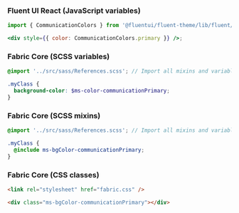 ### Fluent UI React (JavaScript variables)

```jsx
import { CommunicationColors } from '@fluentui/fluent-theme/lib/fluent/FluentColors';

<div style={{ color: CommunicationColors.primary }} />;
```

### Fabric Core (SCSS variables)

```scss
@import '../src/sass/References.scss'; // Import all mixins and variables.

.myClass {
  background-color: $ms-color-communicationPrimary;
}
```

### Fabric Core (SCSS mixins)

```scss
@import '../src/sass/References.scss'; // Import all mixins and variables.

.myClass {
  @include ms-bgColor-communicationPrimary;
}
```

### Fabric Core (CSS classes)

```html
<link rel="stylesheet" href="fabric.css" />

<div class="ms-bgColor-communicationPrimary"></div>
```
